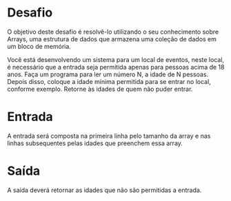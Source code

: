 # Desafio
O objetivo deste desafio é resolvê-lo utilizando o seu conhecimento sobre Arrays, uma estrutura de dados que armazena uma coleção de dados em um bloco de memória.

Você está desenvolvendo um sistema para um local de eventos, neste local, é necessário que a entrada seja permitida apenas para pessoas acima de 18 anos. Faça um programa para ler um número N, a idade de N pessoas. Depois disso, coloque a idade mínima permitida  para se entrar no local, conforme exemplo.
Retorne às idades de quem não puder entrar.

# Entrada
A entrada será composta na primeira linha pelo tamanho da array e nas linhas subsequentes pelas idades que preenchem essa array.

# Saída
A saída deverá retornar as idades que não são permitidas a entrada.